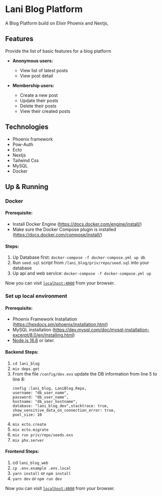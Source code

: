 
# Lani Blog Platform

A Blog Platform build on Elixir Phoenix and Nextjs,

## Features
Provide the list of basic features for a blog platform

-  **Anonymous users:**
	- View list of latest posts
	- View post detail
	
- **Membership users:**
  - Create a new post
  - Update their posts
  - Delete their posts
  - View their created posts
 
 ## Technologies
 - Phoenix framework
 - Pow-Auth
 - Ecto
 - Nextjs
 - Tailwind Css
 - MySQL
 - Docker

## Up & Running

### Docker

#### Prerequisite: 
- Install Docker Engine (https://docs.docker.com/engine/install/)
- Make sure the Docker Compose plugin is installed (https://docs.docker.com/compose/install/)

#### Steps:
1. Up Database first:  `docker-compose -f docker-compose.yml up db`
2. Run `seed.sql` script from `/lani_blog/priv/repo/seed.sql` into your database
3. Up api and web service: `docker-compose -f docker-compose.yml up`

Now you can visit [`localhost:4000`](http://localhost:4000) from your browser.

### Set up local environment

#### Prerequisite: 
- Phoenix Framework Installation (https://hexdocs.pm/phoenix/installation.html)
- MySQL installation (https://dev.mysql.com/doc/mysql-installation-excerpt/8.0/en/installing.html)
-  [Node.js 16.8](https://nodejs.org/)  or later.

 
#### Backend Steps:

1. `cd lani_blog`
2. `mix deps.get`
3. From the file `/config/dev.exs` update the DB information from line 5 to line 8:
	```
	config :lani_blog, LaniBlog.Repo,
	username: "db_user_name",
	password: "db_user_name",
	hostname: "db_user_hostname",
	database: "lani_blog_dev",stacktrace: true,
	show_sensitive_data_on_connection_error: true,
	pool_size: 10
	```
4. `mix ecto.create`
5. `mix ecto.migrate`
6. `mix run priv/repo/seeds.exs`
7. `mix phx.server`

#### Frontend Steps:
1. cd `lani_blog_web`
2. `cp .env.example .env.local`
3. `yarn install` or `npm install`
4. `yarn dev` or `npm run dev`

Now you can visit [`localhost:4000`](http://localhost:4000) from your browser.
